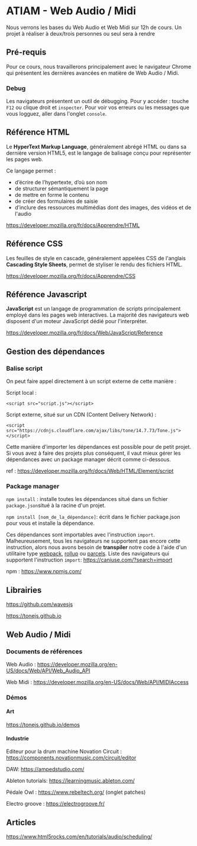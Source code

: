 # ATIAM - Web Audio / Midi

Nous verrons les bases du Web Audio et Web Midi sur 12h de cours.
Un projet à réaliser à deux/trois personnes ou seul sera à rendre

## Pré-requis

Pour ce cours, nous travaillerons principalement avec le navigateur Chrome qui présentent les dernières avancées en matière de Web Audio / Midi.

### Debug

Les navigateurs présentent un outil de débugging. Pour y accéder : touche ```F12``` ou clique droit et ```inspecter```.
Pour voir vos erreurs ou les messages que vous logguez, aller dans l'onglet ```console```.

## Référence HTML

Le **HyperText Markup Language**, généralement abrégé HTML ou dans sa dernière version HTML5, est le langage de balisage conçu pour représenter les pages web.

Ce langage permet :

- d’écrire de l’hypertexte, d’où son nom
- de structurer sémantiquement la page
- de mettre en forme le contenu
- de créer des formulaires de saisie
- d’inclure des ressources multimédias dont des images, des vidéos et de l'audio

https://developer.mozilla.org/fr/docs/Apprendre/HTML

## Référence CSS

Les feuilles de style en cascade, généralement appelées CSS de l'anglais **Cascading Style Sheets**, permet de styliser le rendu des fichiers HTML.

https://developer.mozilla.org/fr/docs/Apprendre/CSS

## Référence Javascript

**JavaScript** est un langage de programmation de scripts principalement employé dans les pages web interactives. La majorité des navigateurs web disposent d'un moteur JavaScript dédié pour l'interpréter.

https://developer.mozilla.org/fr/docs/Web/JavaScript/Reference

## Gestion des dépendances

### Balise script

On peut faire appel directement à un script externe de cette manière :

Script local :

```<script src="script.js"></script>```

Script externe, situé sur un CDN (Content Delivery Network) :

```<script src="https://cdnjs.cloudflare.com/ajax/libs/tone/14.7.73/Tone.js"></script>```

Cette manière d'importer les dépendances est possible pour de petit projet. Si vous avez à faire des projets plus conséquent, il vaut mieux gérer les dépendances avec un package manager décrit comme ci-dessous.

ref : https://developer.mozilla.org/fr/docs/Web/HTML/Element/script

### Package manager


```npm install``` : installe toutes les dépendances situé dans un fichier ```package.json```situé à la racine d'un projet.

```npm install [nom_de_la_dépendance]```: écrit dans le fichier package.json pour vous et installe la dépendance.

Ces dépendances sont importables avec l'instruction ```import```.
Malheureusement, tous les navigateurs ne supportent pas encore cette instruction, alors nous avons besoin de **transpiler** notre code à l'aide d'un utilitaire type [webpack](https://webpack.js.org/), [rollup](https://rollupjs.org/guide/en/) ou [parcels](https://parceljs.org/).
Liste des navigateurs qui supportent l'instruction ```import```: https://caniuse.com/?search=import


npm : https://www.npmjs.com/


## Librairies

https://github.com/wavesjs

https://tonejs.github.io

## Web Audio / Midi

### Documents de références

Web Audio : https://developer.mozilla.org/en-US/docs/Web/API/Web_Audio_API

Web Midi : https://developer.mozilla.org/en-US/docs/Web/API/MIDIAccess

### Démos

#### Art

https://tonejs.github.io/demos


#### Industrie

Editeur pour la drum machine Novation Circuit : https://components.novationmusic.com/circuit/editor

DAW: https://ampedstudio.com/

Ableton tutorials: https://learningmusic.ableton.com/

Pédale Owl : https://www.rebeltech.org/ (onglet patches)

Electro groove : https://electrogroove.fr/


## Articles

https://www.html5rocks.com/en/tutorials/audio/scheduling/



